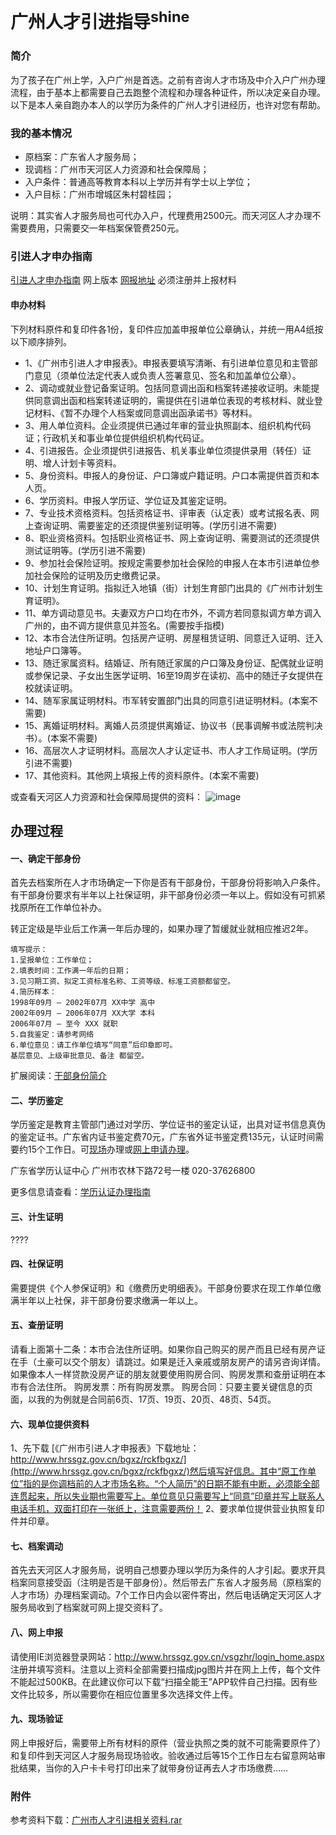 # 广州人才引进指导<sup>shine</sup>
### 简介
为了孩子在广州上学，入户广州是首选。之前有咨询人才市场及中介入户广州办理流程，由于基本上都需要自己去跑整个流程和办理各种证件，所以决定亲自办理。
以下是本人亲自跑办本人的以学历为条件的广州人才引进经历，也许对您有帮助。

### 我的基本情况

- 原档案：广东省人才服务局；
- 现调档：广州市天河区人力资源和社会保障局；
- 入户条件：普通高等教育本科以上学历并有学士以上学位；
- 入户目标：广州市增城区朱村碧桂园；

说明：其实省人才服务局也可代办入户，代理费用2500元。而天河区人才办理不需要费用，只需要交一年档案保管费250元。

### 引进人才申办指南

[引进人才申办指南](http://www.hrssgz.gov.cn/vsgzpiapp01/GZPI/ServiceGuide/PersonIntroduce/PersonIntroduceGuide.htm) 网上版本
[网报地址](http://www.hrssgz.gov.cn/rcyj/) 必须注册并上报材料

#### 申办材料
下列材料原件和复印件各1份，复印件应加盖申报单位公章确认，并统一用A4纸按以下顺序排列。
- 1、《广州市引进人才申报表》。申报表要填写清晰、有引进单位意见和主管部门意见（须单位法定代表人或负责人签署意见、签名和加盖单位公章）。
- 2、调动或就业登记备案证明。包括同意调出函和档案转递接收证明。未能提供同意调出函和档案转递证明的，需提供在引进单位表现的考核材料、就业登记材料、《暂不办理个人档案或同意调出函承诺书》等材料。
- 3、用人单位资料。企业须提供已通过年审的营业执照副本、组织机构代码证；行政机关和事业单位提供组织机构代码证。
- 4、引进报告。企业须提供引进报告、机关事业单位须提供录用（转任）证明、增人计划卡等资料。
- 5、身份资料。申报人的身份证、户口簿或户籍证明。户口本需提供首页和本人页。
- 6、学历资料。申报人学历证、学位证及其鉴定证明。
- 7、专业技术资格资料。包括资格证书、评审表（认定表）或考试报名表、网上查询证明、需要鉴定的还须提供鉴别证明等。(学历引进不需要)
- 8、职业资格资料。包括职业资格证书、网上查询证明、需要测试的还须提供测试证明等。(学历引进不需要)
- 9、参加社会保险证明。按规定需要参加社会保险的申报人在本市引进单位参加社会保险的证明及历史缴费记录。
- 10、计划生育证明。指拟迁入地镇（街）计划生育部门出具的《广州市计划生育证明》。
- 11、单方调动意见书。夫妻双方户口均在市外，不调方若同意拟调方单方调入广州的，由不调方提供意见并签名。(需要按手指模)
- 12、本市合法住所证明。包括房产证明、房屋租赁证明、同意迁入证明、迁入地址户口簿等。
- 13、随迁家属资料。结婚证、所有随迁家属的户口簿及身份证、配偶就业证明或参保记录、子女出生医学证明、16至19周岁在读初、高中的随迁子女提供在校就读证明。
- 14、随军家属证明材料。市军转安置部门出具的同意引进证明材料。(本案不需要)
- 15、离婚证明材料。离婚人员须提供离婚证、协议书（民事调解书或法院判决书）。(本案不需要)
- 16、高层次人才证明材料。高层次人才认定证书、市人才工作局证明。(学历引进不需要)
- 17、其他资料。其他网上填报上传的资料原件。(本案不需要)

或查看天河区人力资源和社会保障局提供的资料：
![image](https://github.com/scscms/talent-introduction/raw/master/data.jpg)

## 办理过程
#### 一、确定干部身份
首先去档案所在人才市场确定一下你是否有干部身份，干部身份将影响入户条件。有干部身份要求有半年以上社保证明，非干部身份必须一年以上。假如没有可抓紧找原所在工作单位补办。

转正定级是毕业后工作满一年后办理的，如果办理了暂缓就业就相应推迟2年。

    填写提示：
    1.呈报单位：工作单位；
    2.填表时间：工作满一年后的日期；
    3.见习期工资、拟定工资标准名称、工资等级、标准工资额都留空。
    4.简历样本：
    1998年09月 — 2002年07月 XX中学 高中
    2002年09月 — 2006年07月 XX大学 本科
    2006年07月 — 至今 XXX 就职
    5.自我鉴定：请参考网络
    6.单位意见：请工作单位填写“同意”后印章即可。
    基层意见、上级审批意见、备注 都留空。

扩展阅读：<a href="http://baike.baidu.com/link?url=-tro_irXrVJc3pwRpVVGUKZbtjU00HVAbUKPp3yN0dCb98O4sHcLmdHORDF6CWALGPiejK8aZ2ZEABWd6IM25MexmTfo_wDrDtZ4ciGYNmksSAEyKcDout35rHKg0iy8#4" target="_blank">干部身份简介</a>

#### 二、学历鉴定
学历鉴定是教育主管部门通过对学历、学位证书的鉴定认证，出具对证书信息真伪的鉴定证书。广东省内证书鉴定费70元，广东省外证书鉴定费135元，认证时间需要约15个工作日。可<a href="http://www.gradjob.com.cn/News/news/200610/xljd_dld.htm" target="_blank">现场</a>办理或<a href="http://www.gradjob.com.cn/defaults/bsdt/xlrz.jsp" target="_blank">网上申请办理</a>。

广东省学历认证中心	广州市农林下路72号一楼	020-37626800

更多信息请查看：<a href="http://www.gradjob.com.cn/defaults/bsdt/xlrz_blzn_ws.jsp" target="_blank">学历认证办理指南</a>

#### 三、计生证明
????
#### 四、社保证明
需要提供《个人参保证明》和《缴费历史明细表》。干部身份要求在现工作单位缴满半年以上社保，非干部身份要求缴满一年以上。

#### 五、查册证明
请看上面第十二条：本市合法住所证明。如果你自己购买的房产而且已经有房产证在手（土豪可以交个朋友）请跳过。如果是迁入亲戚或朋友房产的请另咨询详情。如果像本人一样贷款没房产证的朋友就要使用购房合同、购房发票和查册证明在本市有合法住所。
购房发票：所有购房发票。
购房合同：只要主要关键信息的页面，以我的为例就是合同前6页、17页、19页、20页、48页、54页。

#### 六、现单位提供资料
1、先下载
[《广州市引进人才申报表》下载地址：http://www.hrssgz.gov.cn/bgxz/rckfbgxz/](http://www.hrssgz.gov.cn/bgxz/rckfbgxz/)然后填写好信息。其中“原工作单位”指的是你调档前的人才市场名称。“个人简历”的日期不能有中断，必须能全部连贯起来，所以失业期也需要写上。单位意见只需要写上“同意”印章并写上联系人电话手机，双面打印在一张纸上，注意需要两份！
2、要求单位提供营业执照复印件并印章。

#### 七、档案调动
首先去天河区人才服务局，说明自己想要办理以学历为条件的人才引起。要求开具档案同意接受函（注明是否是干部身份）。然后带去广东省人才服务局（原档案的人才市场）办理档案调动。7个工作日内会以密件寄出，然后电话确定天河区人才服务局收到了档案就可网上提交资料了。

#### 八、网上申报
请使用IE浏览器登录网站：<a href="http://www.hrssgz.gov.cn/vsgzhr/login_home.aspx" target="_blank">http://www.hrssgz.gov.cn/vsgzhr/login_home.aspx</a>注册并填写资料。注意以上资料全部需要扫描成jpg图片并在网上上传，每个文件不能起过500KB。在此建议你可以下载“扫描全能王”APP软件自己扫描。因有些文件比较多，所以需要你在相应位置里多次选择文件上传。

#### 九、现场验证
网上申报好后，需要带上所有材料的原件（营业执照之类的就不可能需要原件了）和复印件到天河区人才服务局现场验收。验收通过后等15个工作日左右留意网站审批结果，当你的入户卡卡号打印出来了就带身份证再去人才市场缴费……

### 附件
参考资料下载：<a href="https://github.com/scscms/talent-introduction/raw/master/广州市人才引进相关资料.rar" target="_blank">广州市人才引进相关资料.rar</a>